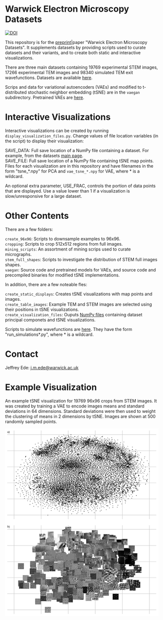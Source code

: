 # Warwick Electron Microscopy Datasets

[![DOI](https://zenodo.org/badge/DOI/10.5281/zenodo.3708904.svg)](https://doi.org/10.5281/zenodo.3708904)

This repository is for the [preprint](https://arxiv.org/abs/2003.01113)|paper "Warwick Electron Microscopy Datasets". It supplements datasets by providing scripts used to curate datasets and their variants, and to create both static and interactive visualizations.

There are three main datasets containing 19769 experimental STEM images, 17266 experimental TEM images and 98340 simulated TEM exit wavefunctions. Datasets are available [here](https://github.com/Jeffrey-Ede/datasets/wiki).

Scrips and data for variational autoencoders (VAEs) and modified to t-distributed stochastic neighbor embedding (tSNE) are in the `vaegan` subdirectory. Pretrained VAEs are [here](https://drive.google.com/drive/folders/1vdEKgrg6ymsvBO0LnwCPbfpeqZ9Z7Kan?usp=sharing).

# Interactive Visualizations

Interactive visualizations can be created by running `display_visualization_files.py`. Change values of file location variables (in the script) to display their visualization:

SAVE_DATA: Full save location of a NumPy file containing a dataset. For example, from the datasets [main page](https://github.com/Jeffrey-Ede/datasets/wiki).  
SAVE_FILE: Full save location of a NumPy file containing tSNE map points. Files for each visualization are in this repository and have filenames in the form "tsne_*.npy" for PCA and `vae_tsne_*.npy` for VAE, where * is a wildcard.  

An optional extra parameter, USE_FRAC, controls the portion of data points that are displayed. Use a value lower than 1 if a visualization is slow/unresponsive for a large dataset. 

# Other Contents

There are a few folders:

`create_96x96`: Scripts to downsample examples to 96x96.  
`cropping`: Scripts to crop 512x512 regions from full images.  
`mining_scripts`: An assortment of mining scrips used to curate micrographs.  
`stem_full_shapes`: Scripts to investigate the distribution of STEM full images shapes.  
`vaegan`: Source code and pretrained models for VAEs, and source code and precompiled binaries for modified tSNE implementations.

In addition, there are a few noteable fles:

`create_static_displays`: Creates tSNE visualizations with map points and images.  
`create_table_images`: Example TEM and STEM images are selected using their positions in tSNE visualizations.  
`create_visualization_files`: Ouputs [NumPy files](https://docs.scipy.org/doc/numpy/reference/generated/numpy.lib.format.html) containing dataset principal componets and tSNE visualizations.  

Scripts to simulate wavefunctions are [here](https://github.com/Jeffrey-Ede/One-Shot/tree/master/wavefunctions). They have the form "run_simulations*.py", where * is a wildcard.

# Contact

Jeffrey Ede: j.m.ede@warwick.ac.uk

# Example Visualization

An example tSNE visualization for 19769 96x96 crops from STEM images. It was created by training a VAE to encode images means and standard deviations in 64 dimensions. Standard deviations were then used to weight the clustering of means in 2 dimensions by tSNE. Images are shown at 500 randomly sampled points.


<p align="center">
  <img src="vaegan/vae_stem_crops_96x96.png">
</p>
